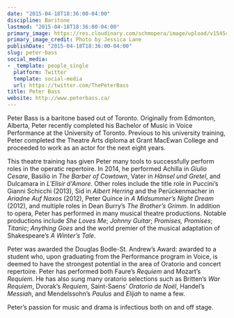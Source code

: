 ```yaml
---
date: "2015-04-18T18:36:00-04:00"
discipline: Baritone
lastmod: "2015-04-18T18:36:00-04:00"
primary_image: https://res.cloudinary.com/schmopera/image/upload/v1545409169/media/webhook-uploads/1429396544316/1df0f6_ee56f8ab56ae4491a3a231239327e1d6.jpg_srz_p_970_903_75_22_0.50_1.20_0.00_jpg_srz
primary_image_credit: Photo by Jessica Lane
publishDate: "2015-04-18T18:36:00-04:00"
slug: peter-bass
social_media:
- _template: people_single
  platform: Twitter
  template: social-media
  url: https://twitter.com/ThePeterBass
title: Peter Bass
website: http://www.peterbass.ca/
---
```


Peter Bass is a baritone based out of Toronto. Originally from Edmonton, Alberta, Peter recently completed his Bachelor of Music in Voice Performance at the University of Toronto. Previous to his university training, Peter completed the Theatre Arts diploma at Grant MacEwan College and proceeded to work as an actor for the next eight years.
 
This theatre training has given Peter many tools to successfully perform roles in the operatic repertoire. In 2014, he performed Achilla in *Giulio Cesare*, Basilio in *The Barber of Cowtown*, Vater in *Hänsel und Gretel*, and Dulcamara in *L'Elisir d'Amore*. Other roles include the title role in Puccini’s Gianni Schicchi  (2013), Sid in *Albert Herring* and the Perückenmacher in *Ariadne Auf Naxos* (2012), Peter Quince in *A Midsummer’s Night Dream* (2012), and multiple roles in Dean Burry’s *The Brother’s Grimm*. In addition to opera, Peter has performed in many musical theatre productions. Notable productions include *She Loves Me*; *Johnny Guitar*; *Promises, Promises*; *Titanic*; *Anything Goes* and the world premier of the musical adaptation of Shakespeare’s *A Winter’s Tale*.
 
Peter was awarded the Douglas Bodle-St. Andrew’s Award: awarded to a student who, upon graduating from the Performance program in Voice, is deemed to have the strongest potential in the area of Oratorio and concert repertoire. Peter has performed both Faure’s *Requiem* and Mozart’s *Requiem*. He has also sung many oratorio selections such as Britten’s *War Requiem*, Dvorak’s *Requiem*, Saint-Saens’ *Oratorio de Noël*, Handel’s *Messiah*, and Mendelssohn’s *Paulus* and *Elijah* to name a few.
 
Peter’s passion for music and drama is infectious both on and off stage.
